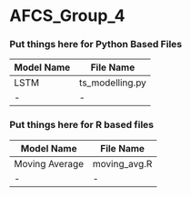 # AFCS_Group_4

### Put things here for Python Based Files

| Model Name      | File Name  |
| ----------- | ----------- |
| LSTM      | ts_modelling.py       |
| -  | -        |

### Put things here for R based files
| Model Name      | File Name  |
| ----------- | ----------- |
| Moving Average      | moving_avg.R       |
| -  | -        |
